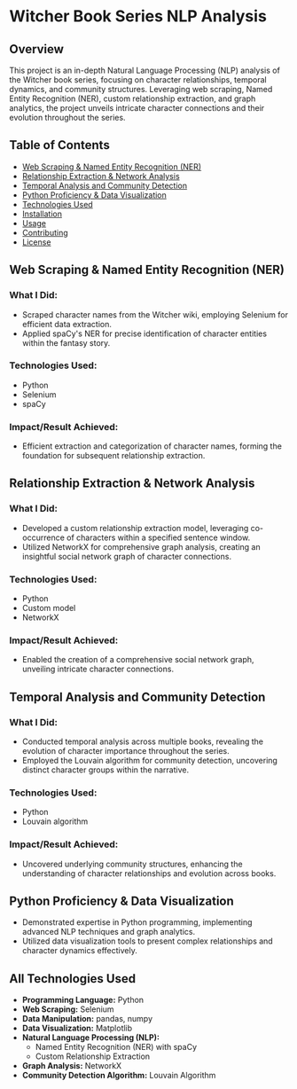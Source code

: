 # Witcher Book Series NLP Analysis

## Overview

This project is an in-depth Natural Language Processing (NLP) analysis of the Witcher book series, focusing on character relationships, temporal dynamics, and community structures. Leveraging web scraping, Named Entity Recognition (NER), custom relationship extraction, and graph analytics, the project unveils intricate character connections and their evolution throughout the series.

## Table of Contents

- [Web Scraping & Named Entity Recognition (NER)](#web-scraping--named-entity-recognition-ner)
- [Relationship Extraction & Network Analysis](#relationship-extraction--network-analysis)
- [Temporal Analysis and Community Detection](#temporal-analysis-and-community-detection)
- [Python Proficiency & Data Visualization](#python-proficiency--data-visualization)
- [Technologies Used](#technologies-used)
- [Installation](#installation)
- [Usage](#usage)
- [Contributing](#contributing)
- [License](#license)

## Web Scraping & Named Entity Recognition (NER)

### What I Did:
- Scraped character names from the Witcher wiki, employing Selenium for efficient data extraction.
- Applied spaCy's NER for precise identification of character entities within the fantasy story.

### Technologies Used:
- Python
- Selenium
- spaCy

### Impact/Result Achieved:
- Efficient extraction and categorization of character names, forming the foundation for subsequent relationship extraction.

## Relationship Extraction & Network Analysis

### What I Did:
- Developed a custom relationship extraction model, leveraging co-occurrence of characters within a specified sentence window.
- Utilized NetworkX for comprehensive graph analysis, creating an insightful social network graph of character connections.

### Technologies Used:
- Python
- Custom model
- NetworkX

### Impact/Result Achieved:
- Enabled the creation of a comprehensive social network graph, unveiling intricate character connections.

## Temporal Analysis and Community Detection

### What I Did:
- Conducted temporal analysis across multiple books, revealing the evolution of character importance throughout the series.
- Employed the Louvain algorithm for community detection, uncovering distinct character groups within the narrative.

### Technologies Used:
- Python
- Louvain algorithm

### Impact/Result Achieved:
- Uncovered underlying community structures, enhancing the understanding of character relationships and evolution across books.

## Python Proficiency & Data Visualization

- Demonstrated expertise in Python programming, implementing advanced NLP techniques and graph analytics.
- Utilized data visualization tools to present complex relationships and character dynamics effectively.

## All Technologies Used
- **Programming Language:** Python
- **Web Scraping:** Selenium
- **Data Manipulation:** pandas, numpy
- **Data Visualization:** Matplotlib
- **Natural Language Processing (NLP):**
  - Named Entity Recognition (NER) with spaCy
  - Custom Relationship Extraction
- **Graph Analysis:** NetworkX
- **Community Detection Algorithm:** Louvain Algorithm

